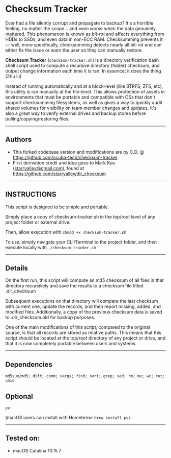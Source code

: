 # Checksum Tracker
Ever had a file silently corrupt and propagate to backup? It's a horrible feeling, no matter the scope... and even worse when the data genuinely mattered. This phenomenon is known as *bit-rot* and affects everything from HDDs to SSDs, and even data in non-ECC RAM. Checksumming prevents it — well, more specifically, checksumming detects nearly all bit-rot and can either fix the issue or warn the user so they can manually restore.

**Checksum Tracker** (`checksum-tracker.sh`) is a directory verification bash shell script used to compute a recursive directory (folder) checksum, and output change information each time it is ran. In essence; it does the thing (Zhu Li)

Instead of running automatically and at a block-level (like BTRFS, ZFS, etc), this utility is ran manually at the file-level. This allows protection of assets in environments that must be portable and compatible with OSs that don't support checksumming filesystems, as well as gives a way to quickly audit shared volumes for visibility on team member changes and updates. It's also a great way to verify external drives and backup stores before pulling/copying/restoring files.

---

## Authors
- This forked codebase version and modifications are by C.D. @ https://github.com/scuba-tech/checksum-tracker
- First derivation credit and idea goes to Mark Kuo (starryalley@gmail.com), found at https://github.com/starryalley/dir_checksum

---

## INSTRUCTIONS
This script is designed to be simple and portable.

Simply place a copy of checksum-tracker.sh in the top/root level of any project folder or external drive.

Then, allow execution with `chmod +x checksum-tracker.sh`

To use, simply navigate your CLI/Terminal to the project folder, and then execute locally with `./checksum-tracker.sh`

---

## Details
On the first run, this script will compute an md5 checksum of all files in that directory recursively and save the results to a checksum file titled .dir_checksum

Subsequent executions on that directory will compare the last checksum with current one, update the records, and then report missing, added, and modified files. Additionally, a copy of the previous checksum data is saved to .dir_checksum.old for backup purposes.

One of the main modifications of this script, compared to the original source, is that all records are stored as relative paths. This means that this script should be located at the top/root directory of any project or drive, and that it is now completely portable between users and systems.

---

## Dependencies
`md5sum/md5; diff; comm; xargs; find; sort; grep; sed; rm; mv; wc; cut; uniq`

## Optional
`pv`

(macOS users can install with Homebrew: `brew install pv`)

---

## Tested on:
- macOS Catalina 10.15.7
